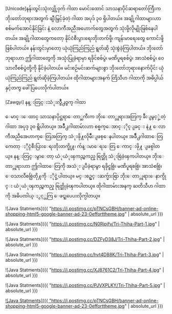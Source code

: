 [Unicode]နန်းတွင်းသုံးလျှို့ဝှက် ဂါထာ
မောင်းထောင် သာသနာပိုင်ဆရာတော်ကြီးက ဘိုးတော်ဘုရားအတွက် ချီးမြှင့်ခဲ့တဲ့ ဂါထာ အပုဒ် ၃၀ ရှိပါတယ်။ အချို့ဂါထာများဟာ စစ်မက်အောင်နိုင်ခြင်း နဲ့    လောကီအညီအဟောက်တွေအတွက် သုံးဖို့လိုမျိုးဖြစ်နေပါတယ်။ အချို့ဂါထာတွေကတော့ နိုင်ငံစီးပွားရေးတိုးတက်ဖို့၊ ကျန်းမာရေးတွေ ကောင်းဖို့ ဖြစ်ပါတယ်။ နန်းတွင်းမှာတော့ ယုံယုံကြည်ကြည် ရွတ်ဆို သုံးစွဲခဲ့ကြပါတယ်။ ဘိုးတော်ဘုရားဟာ ဤဂါထာတွေကို အသုံးပြုခဲ့ရာမှာ ရခိုင်စစ်ပွဲ၊ မဏိပူရစစ်ပွဲ၊ အာသံစစ်ပွဲ၊ ဝေသာလီစစ်ပွဲတို့ကို နိုင်ခဲ့ပါတယ်။
မင်းစဉ်မင်းဆက်များစွာ ဘိုးတော်ဘုရားနောက်ပိုင်း ယုံယုံကြည်ကြည် ရွတ်ဆိုခဲ့ကြပါတယ်။ ထိုဂါထာများအနက် တြိသီဟ ဂါထာကို အဓိပ္ပါယ်နှင့်တကွ ဖေါ်ပြပေးလိုက်ပါတယ်။

[Zawgyi] နန္းတြင္းသံုးလွ်ဳိ႕ဝွက္ ဂါထာ

ေမာင္းေထာင္ သာသနာပိုင္ဆရာေတာ္ႀကီးက ဘိုးေတာ္ဘုရားအတြက္ ခ်ီးျမွင့္ခဲ့တဲ့ ဂါထာ အပုဒ္ ၃၀ ရွိပါတယ္။ အခ်ဳိ႕ဂါထာမ်ားဟာ စစ္မက္ေအာင္ႏိုင္ျခင္း နဲ႔    ေလာကီအညီအေဟာက္ေတြအတြက္ သံုးဖို႔လိုမ်ဳိးျဖစ္ေနပါတယ္။ အခ်ဳိ႕ဂါထာေတြကေတာ့ ႏိုင္ငံစီးပြားေရးတိုးတက္ဖို႔၊ က်န္းမာေရးေတြ ေကာင္းဖို႔ ျဖစ္ပါတယ္။ နန္းတြင္းမွာေတာ့ ယံုယံုၾကည္ၾကည္ ရြတ္ဆို သံုးစြဲခဲ့ၾကပါတယ္။ ဘိုးေတာ္ဘုရားဟာ ဤဂါထာေတြကို အသံုးျပဳခဲ့ရာမွာ ရခိုင္စစ္ပြဲ၊ မဏိပူရစစ္ပြဲ၊ အာသံစစ္ပြဲ၊ ေဝသာလီစစ္ပြဲတို႔ကို ႏိုင္ခဲ့ပါတယ္။
မင္းစဥ္မင္းဆက္မ်ားစြာ ဘိုးေတာ္ဘုရားေနာက္ပိုင္း ယံုယံုၾကည္ၾကည္ ရြတ္ဆိုခဲ့ၾကပါတယ္။ ထိုဂါထာမ်ားအနက္ ႀတိသီဟ ဂါထာကို အဓိပၸါယ္ႏွင့္တကြ ေဖၚျပေပးလိုက္ပါတယ္။ 

![Java Statments]({{ "https://i.postimg.cc/pTNCsGBH/banner-ad-online-shopping-html5-google-banner-ad-23-0efforttheme.jpg" | absolute_url }})

![Java Statments]({{ "https://i.postimg.cc/N0Rjpjfv/Tri-Thiha-Part-1.jpg" | absolute_url }})

![Java Statments]({{ "https://i.postimg.cc/DZFyD38J/Tri-Thiha-Part-2.jpg" | absolute_url }})

![Java Statments]({{ "https://i.postimg.cc/hvt4D88K/Tri-Thiha-Part-3.jpg" | absolute_url }})

![Java Statments]({{ "https://i.postimg.cc/XJ8761C2/Tri-Thiha-Part-4.jpg" | absolute_url }})

![Java Statments]({{ "https://i.postimg.cc/PJVXPLKY/Tri-Thiha-Part-5.jpg" | absolute_url }})





<a href="https://"> ![Java Statments]({{ "https://i.postimg.cc/pTNCsGBH/banner-ad-online-shopping-html5-google-banner-ad-23-0efforttheme.jpg" | absolute_url }}) </a>
